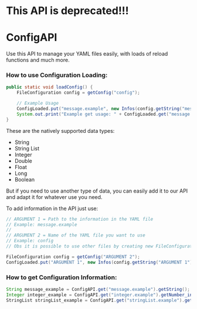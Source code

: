 # This API is deprecated!!!

# ConfigAPI
Use this API to manage your YAML files easily, with loads of reload functions and much more.

### How to use Configuration Loading:
```Java
public static void loadConfig() {
    FileConfiguration config = getConfig("config");

    // Example Usage
    ConfigLoaded.put("message.example", new Infos(config.getString("message.example")));
    System.out.print("Example get usage: " + ConfigLoaded.get("message.example").getString());
}
```

These are the natively supported data types:
* String
* String List
* Integer
* Double
* Float
* Long
* Boolean

But if you need to use another type of data, you can easily add it to our API and adapt it for whatever use you need.

To add information in the API just use:
```Java
// ARGUMENT 1 = Path to the information in the YAML file
// Example: message.example
//
// ARGUMENT 2 = Name of the YAML file you want to use
// Example: config
// Obs it is possible to use other files by creating new FileConfigurations

FileConfiguration config = getConfig("ARGUMENT 2");
ConfigLoaded.put("ARGUMENT 1", new Infos(config.getString("ARGUMENT 1")));
```

### How to get Configuration Information:
```Java
String message_example = ConfigAPI.get("message.example").getString();
Integer integer_example = ConfigAPI.get("integer.example").getNumber_int();
StringList stringList_example = ConfigAPI.get("stringList.example").getStringlist();
```
